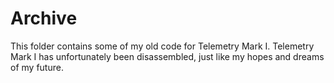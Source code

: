 # Archive

This folder contains some of my old code for Telemetry Mark I. Telemetry Mark I has unfortunately been disassembled, just like my hopes and dreams of my future.
